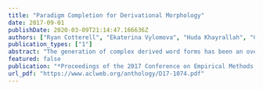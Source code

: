 ```yaml
---
title: "Paradigm Completion for Derivational Morphology"
date: 2017-09-01
publishDate: 2020-03-09T21:14:47.166636Z
authors: ["Ryan Cotterell", "Ekaterina Vylomova", "Huda Khayrallah", "Christo Kirov", "David Yarowsky"]
publication_types: ["1"]
abstract: "The generation of complex derived word forms has been an overlooked problem in NLP; we fill this gap by applying neural sequence-to-sequence models to the task. We overview the theoretical motivation for a paradigmatic treatment of derivational morphology, and introduce the task of derivational paradigm completion as a parallel to inflectional paradigm completion. State-of-the-art neural models adapted from the inflection task are able to learn the range of derivation patterns, and outperform a non-neural baseline by 16.4%. However, due to semantic, historical, and lexical considerations involved in derivational morphology, future work will be needed to achieve performance parity with inflection-generating systems."
featured: false
publication: "*Proceedings of the 2017 Conference on Empirical Methods in Natural Language Processin*"
url_pdf: "https://www.aclweb.org/anthology/D17-1074.pdf"
---
```


